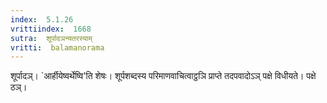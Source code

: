 ```yaml
---
index:  5.1.26
vrittiindex:  1668
sutra:  शूर्पादञन्यतरस्याम्
vritti:  balamanorama 
---
```


शूर्पादञ्। `आर्हीयेष्वर्थेष्वि'ति शेषः। शूर्पशब्दस्य परिमाणवाचित्वाट्ठञि प्राप्ते तदपवादोऽञ् पक्षे विधीयते। पक्षे ठञ्।

